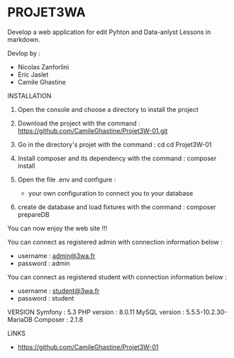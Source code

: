 # PROJET3WA

Develop a web application for edit Pyhton and Data-anlyst Lessons in markdown.

Devlop by :

- Nicolas Zanforlini
- Eric Jaslet
- Camile Ghastine

INSTALLATION

1) Open the console and choose a directory to install the project

2) Download the project with the command :
https://github.com/CamileGhastine/Projet3W-01.git

3) Go in the directory's projet with the command :
cd cd Projet3W-01

4) Install composer and its dependency with the command :
composer install

5) Open the file .env and configure : 
	- your own configuration to connect you to your database

6) create de database and load fixtures with the command :
composer prepareDB

You can now enjoy the web site !!!

You can connect as registered admin with connection information below :
- username : admin@3wa.fr
- password : admin

You can connect as registered student with connection information below :
- username : student@3wa.fr
- password : student

VERSION
Symfony : 5.3
PHP version : 8.0.11
MySQL version : 5.5.5-10.2.30-MariaDB 
Composer : 2.1.8


LINKS
- https://github.com/CamileGhastine/Projet3W-01




